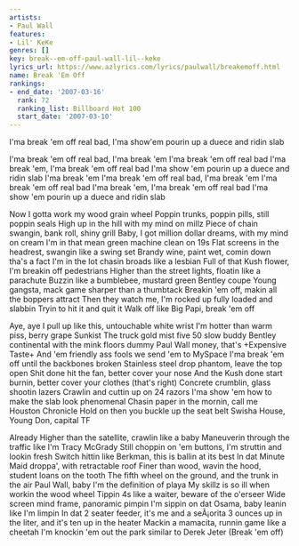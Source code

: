 ```yaml
---
artists:
- Paul Wall
features:
- Lil' KeKe
genres: []
key: break--em-off-paul-wall-lil--keke
lyrics_url: https://www.azlyrics.com/lyrics/paulwall/breakemoff.html
name: Break 'Em Off
rankings:
- end_date: '2007-03-16'
  rank: 72
  ranking_list: Billboard Hot 100
  start_date: '2007-03-10'
---
```



I'ma break 'em off real bad, I'ma show'em pourin up a duece and ridin slab


I'ma break 'em off real bad, I'ma break 'em
I'ma break 'em off real bad
I'ma break 'em, I'ma break 'em off real bad
I'ma show 'em pourin up a duece and ridin slab
I'ma break 'em
I'ma break 'em off real bad, I'ma break 'em
I'ma break 'em off real bad
I'ma break 'em, I'ma break 'em off real bad
I'ma show 'em pourin up a duece and ridin slab


Now I gotta work my wood grain wheel
Poppin trunks, poppin pills, still poppin seals
High up in the hill with my mind on millz
Piece of chain swangin, bank roll, shiny grill
Baby, I got million dollar dreams, with my mind on cream
I'm in that mean green machine clean on 19s
Flat screens in the headrest, swangin like a swing set
Brandy wine, paint wet, comin down tha's a fact
I'm in the lot chasin broads like a lesbian
Full of that Kush flower, I'm breakin off pedestrians
Higher than the street lights, floatin like a parachute
Buzzin like a bumblebee, mustard green Bentley coupe
Young gangsta, mack game sharper than a thumbtack
Breakin 'em off, makin all the boppers attract
Then they watch me, I'm rocked up fully loaded and slabbin
Tryin to hit it and quit it
Walk off like Big Papi, break 'em off




Aye, aye
I pull up like this, untouchable white wrist
I'm hotter than warm piss, berry grape Sunkist
The truck gold mist five 50 slow buddy
Bentley continental with the mink floors dummy
Paul Wall money, that's +Expensive Taste+
And 'em friendly ass fools we send 'em to MySpace
I'ma break 'em off until the backbones broken
Stainless steel drop phantom, leave the top open
Shit done hit the fan, better cover your nose
And the Kush done start burnin, better cover your clothes (that's right)
Concrete crumblin, glass shootin lazers
Crawlin and cuttin up on 24 razors
I'ma show 'em how to make the slab look phenomenal
Chasin paper in the mornin, call me Houston Chronicle
Hold on then you buckle up the seat belt
Swisha House, Young Don, capital TF




Already
Higher than the satellite, crawlin like a baby
Maneuverin through the traffic like I'm Tracy McGrady
Still choppin on 'em buttons, I'm struttin and lookin fresh
Switch hittin like Berkman, this is ballin at its best
In dat Minute Maid droppa', with retractable roof
Finer than wood, wavin the hood, student loans on the tooth
The fifth wheel on the ground, and the trunk in the air
Paul Wall, baby I'm the definition of playa
My skillz is so ill when workin the wood wheel
Tippin 4s like a waiter, beware of the o'erseer
Wide screen mind frame, panoramic pimpin
I'm sippin on dat Osama, baby leanin like I'm limpin
In dat 2 seater feeder, it's me and a seÃ¡orita
3 ounces up in the liter, and it's ten up in the heater
Mackin a mamacita, runnin game like a cheetah
I'm knockin 'em out the park similar to Derek Jeter (Break 'em off)





